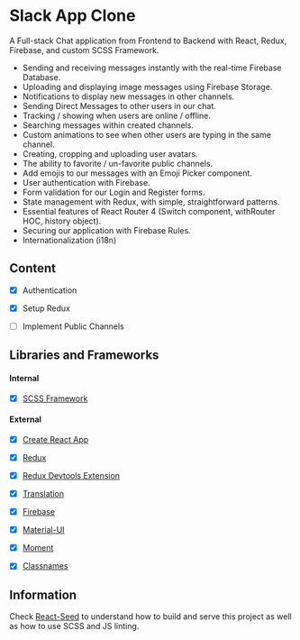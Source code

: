 # Slack App Clone
A Full-stack Chat application from Frontend to Backend with React, Redux, Firebase, and custom SCSS Framework.
- Sending and receiving messages instantly with the real-time Firebase Database.
- Uploading and displaying image messages using Firebase Storage.
- Notifications to display new messages in other channels.
- Sending Direct Messages to other users in our chat.
- Tracking / showing when users are online / offline.
- Searching messages within created channels.
- Custom animations to see when other users are typing in the same channel.
- Creating, cropping and uploading user avatars.
- The ability to favorite / un-favorite public channels.
- Add emojis to our messages with an Emoji Picker component.
- User authentication with Firebase.
- Form validation for our Login and Register forms.
- State management with Redux, with simple, straightforward patterns.
- Essential features of React Router 4 (Switch component, withRouter HOC, history object).
- Securing our application with Firebase Rules.
- Internationalization (i18n)


## Content
- [X] Authentication
- [X] Setup Redux
- [ ] Implement Public Channels


## Libraries and Frameworks
#### Internal
- [X] [SCSS Framework](https://github.com/imransilvake/SCSS-Framework)

#### External 
- [X] [Create React App](https://github.com/facebook/create-react-app)
- [X] [Redux](https://redux.js.org/)
- [X] [Redux Devtools Extension](https://github.com/zalmoxisus/redux-devtools-extension)
- [X] [Translation](https://github.com/i18next/react-i18next)
- [X] [Firebase](https://firebase.google.com/)
- [X] [Material-UI](https://material-ui.com/)
- [X] [Moment](https://momentjs.com/)
- [X] [Classnames](https://github.com/JedWatson/classnames)


## Information
Check [React-Seed](https://github.com/imransilvake/React-Seed) to understand how to build and serve this project as well as how to use SCSS and JS linting.
